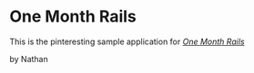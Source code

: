 # One Month Rails

This is the pinteresting sample application for 
[*One Month Rails*](http://onemonthrails.com)

by Nathan